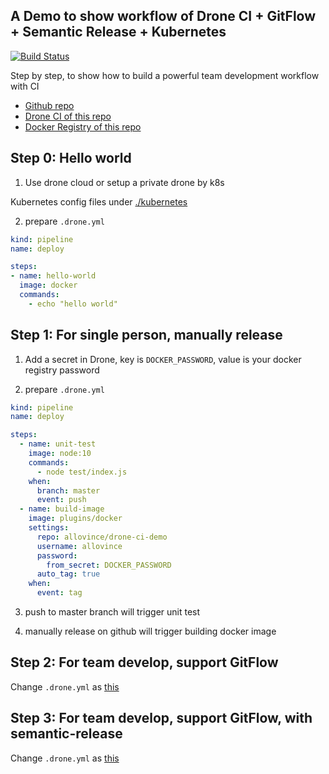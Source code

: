 ## A Demo to show workflow of Drone CI + GitFlow + Semantic Release + Kubernetes

[![Build Status](https://cloud.drone.io/api/badges/AlloVince/drone-ci-demo/status.svg)](https://cloud.drone.io/AlloVince/drone-ci-demo)

Step by step, to show how to build a powerful team development workflow with CI

- [Github repo](https://github.com/AlloVince/drone-ci-demo)
- [Drone CI of this repo](https://cloud.drone.io/AlloVince/drone-ci-demo)
- [Docker Registry of this repo](https://cloud.docker.com/repository/docker/allovince/drone-ci-demo)

## Step 0: Hello world

1. Use drone cloud or setup a private drone by k8s

Kubernetes config files under [./kubernetes](./kubernetes)

2. prepare `.drone.yml`

```yml
kind: pipeline
name: deploy

steps:
- name: hello-world
  image: docker
  commands:
    - echo "hello world"
```

## Step 1: For single person, manually release

1. Add a secret in Drone, key is `DOCKER_PASSWORD`, value is your docker registry password

2. prepare `.drone.yml`

```yml
kind: pipeline
name: deploy

steps:
  - name: unit-test
    image: node:10
    commands:
      - node test/index.js
    when:
      branch: master
      event: push
  - name: build-image
    image: plugins/docker
    settings:
      repo: allovince/drone-ci-demo
      username: allovince
      password:
        from_secret: DOCKER_PASSWORD
      auto_tag: true
    when:
      event: tag
```

3. push to master branch will trigger unit test

4. manually release on github will trigger building docker image

## Step 2: For team develop, support GitFlow

Change `.drone.yml` as [this](https://github.com/AlloVince/drone-ci-demo/blob/gitflow/.drone.yml)

## Step 3: For team develop, support GitFlow, with semantic-release

Change `.drone.yml` as [this](https://github.com/AlloVince/drone-ci-demo/blob/semantic-release/.drone.yml)

